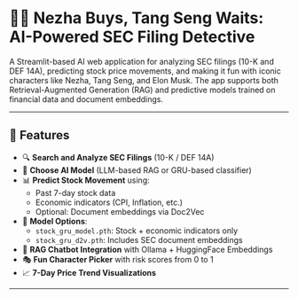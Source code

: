 # 🕵️‍♂️ Nezha Buys, Tang Seng Waits: AI-Powered SEC Filing Detective

A Streamlit-based AI web application for analyzing SEC filings (10-K and DEF 14A), predicting stock price movements, and making it fun with iconic characters like Nezha, Tang Seng, and Elon Musk. The app supports both Retrieval-Augmented Generation (RAG) and predictive models trained on financial data and document embeddings.

---

## 🚀 Features

- 🔍 **Search and Analyze SEC Filings** (10-K / DEF 14A)
- 🧠 **Choose AI Model** (LLM-based RAG or GRU-based classifier)
- 📊 **Predict Stock Movement** using:
  - Past 7-day stock data
  - Economic indicators (CPI, Inflation, etc.)
  - Optional: Document embeddings via Doc2Vec
- 🧬 **Model Options**:
  - `stock_gru_model.pth`: Stock + economic indicators only
  - `stock_gru_d2v.pth`: Includes SEC document embeddings
- 🧠 **RAG Chatbot Integration** with Ollama + HuggingFace Embeddings
- 🎭 **Fun Character Picker** with risk scores from 0 to 1
- 📈 **7-Day Price Trend Visualizations**

---
